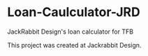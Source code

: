 # Loan-Caulculator-JRD
JackRabbit Design's loan calculator for TFB

This project was created at Jackrabbit Design.
